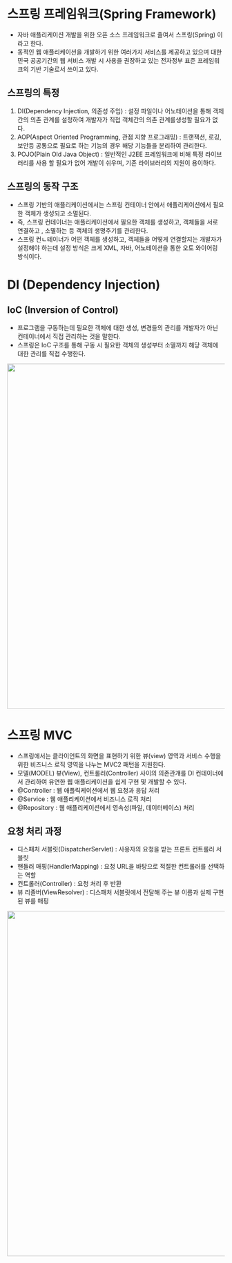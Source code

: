 # 스프링 프레임워크(Spring Framework)

- 자바 애플리케이션 개발을 위한 오픈 소스 프레임워크로 줄여서 스프링(Spring) 이라고 한다.
- 동적인 웹 애플리케이션을 개발하기 위한 여러가지 서비스를 제공하고 있으며
  대한민국 공공기간의 웹 서비스 개발 시 사용을 권장하고 있는 전자정부 표준
  프레임워크의 기반 기술로서 쓰이고 있다.

## 스프링의 특정

1. DI(Dependency Injection, 의존성 주입) : 설정 파일이나 어노테이션을 통해 객제간의 의존 관계를 설정하여 개발자가 직접 객체간의 의존 관계를생성할 필요가 없다.
2. AOP(Aspect Oriented Programming, 관점 지향 프로그래밍) : 트랜잭션, 로깅, 보안등 공통으로 필요로 하는 기능의 경우 해당 기능들을 분리하여 관리한다.
3. POJO(Plain Old Java Object) : 일반적인 J2EE 프레임워크에 비해 특정 라이브러리를 사용 할 필요가 없어 개발이 쉬우며, 기존 라이브러리의 지원이 용이하다.

## 스프링의 동작 구조

- 스프링 기반의 애플리케이션에서는 스프링 컨테이너 안에서 애플리케이션에서 필요한 객체가 생성되고 소멸된다.
- 즉, 스프링 컨테이너는 애플리케이션에서 필요한 객체를 생성하고, 객체들을 서로 연결하고 , 소멸하는 등 객체의 생명주기를 관리한다.
- 스프링 컨ㄴ테이너가 어떤 객체를 생성하고, 객체들을 어떻게 연결할지는 개발자가 설정해야 하는데 설정 방식은 크게 XML, 자바, 어노테이션을 통한 오토 와이어링 방식이다.

# DI (Dependency Injection)

## IoC (Inversion of Control)

- 프로그램을 구동하는데 필요한 객체에 대한 생성, 변경들의 관리를 개발자가 아닌 컨테이너에서 직접 관리하는 것을 말한다.
- 스프링은 IoC 구조를 통해 구동 시 필요한 객체의 생성부터 소멸까지 해당 객체에 대한 관리를 직접 수행한다.

<img src="https://user-images.githubusercontent.com/26870393/182604427-d5e9f400-cc8c-410e-b583-df5de4e50bbc.png" width="800px">

# 스프링 MVC

- 스프링에서는 클라이언트의 화면을 표현하기 위한 뷰(view) 영역과
  서비스 수행을 위한 비즈니스 로직 영역을 나누는 MVC2 패턴을 지원한다.
- 모델(MODEL) 뷰(View), 컨트롤러(Controller) 사이의 의존관걔를 DI 컨테이너에서 관리하여 유연한 웹 애플리케이션을 쉽게 구현 및 개발할 수 있다.
- @Controller : 웹 애플릭케이션에서 웹 요청과 응답 처리
- @Service : 웹 애플리케이션에서 비즈니스 로직 처리
- @Repository : 웹 애플리케이션에서 영속성(파일, 데이터베이스) 처리

## 요청 처리 과정

- 디스패처 서블릿(DispatcherServlet) : 사용자의 요청을 받는 프론트 컨트롤러 서블릿
- 핸들러 매핑(HandlerMapping) : 요청 URL을 바탕으로 적절한 컨트롤러를 선택하는 역할
- 컨트롤러(Controller) : 요청 처리 후 반환
- 뷰 리졸버(ViewResolver) : 디스패처 서블릿에서 전달해 주는 뷰 이름과 실제 구현된 뷰를 매핑

<img src="https://user-images.githubusercontent.com/26870393/182376640-202a56b6-f396-464f-b4dc-6075b0b824d4.png" width="800px"/>
